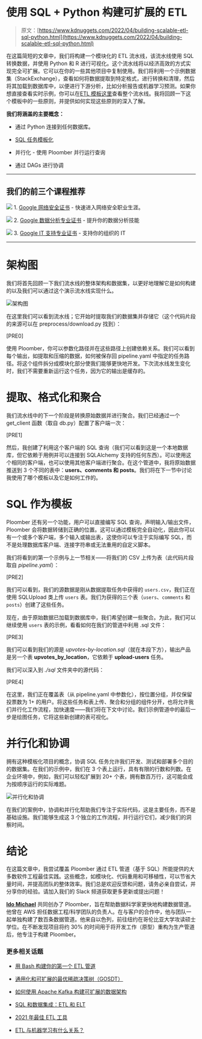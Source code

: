 # 使用 SQL + Python 构建可扩展的 ETL

> 原文：[https://www.kdnuggets.com/2022/04/building-scalable-etl-sql-python.html](https://www.kdnuggets.com/2022/04/building-scalable-etl-sql-python.html)

在这篇简短的文章中，我们将构建一个模块化的 ETL 流水线，该流水线使用 SQL 转换数据，并使用 Python 和 R 进行可视化。这个流水线将以经济高效的方式实现完全可扩展。它可以在你的一些其他项目中复制使用。我们将利用一个示例数据集（StackExchange），查看如何将数据提取到特定格式，进行转换和清理，然后将其加载到数据库中，以便进行下游分析，比如分析报告或机器学习预测。如果你想直接查看实时示例，你可以在[ETL 模板这里](https://github.com/ploomber/projects/tree/master/templates/etl)查看整个流水线。我将回顾一下这个模板中的一些原则，并提供如何实现这些原则的深入了解。

**我们将涵盖的主要概念：**

+   通过 Python 连接到任何数据库。

+   [SQL 任务模板化](https://docs.ploomber.io/en/latest/user-guide/sql-templating.html)

+   并行化 - 使用 Ploomber 并行运行查询

+   通过 DAGs 进行协调

* * *

## 我们的前三个课程推荐

![](../Images/0244c01ba9267c002ef39d4907e0b8fb.png) 1\. [Google 网络安全证书](https://www.kdnuggets.com/google-cybersecurity) - 快速进入网络安全职业生涯。

![](../Images/e225c49c3c91745821c8c0368bf04711.png) 2\. [Google 数据分析专业证书](https://www.kdnuggets.com/google-data-analytics) - 提升你的数据分析技能

![](../Images/0244c01ba9267c002ef39d4907e0b8fb.png) 3\. [Google IT 支持专业证书](https://www.kdnuggets.com/google-itsupport) - 支持你的组织的 IT

* * *

# 架构图

我们将首先回顾一下我们流水线的整体架构和数据集，以更好地理解它是如何构建的以及我们可以通过这个演示流水线实现什么。

![架构图](../Images/7ae9bfafceb1faa5c59039dbe93dd9f6.png)

在这里我们可以看到流水线；它开始时提取我们的数据集并存储它（这个代码片段的来源可以在 preprocess/download.py 找到）：

[PRE0]

使用 Ploomber，你可以参数化路径并在这些路径上创建依赖关系。我们可以看到每个输出，如提取和压缩的数据，如何被保存回 pipeline.yaml 中指定的任务路径。将这个组件拆分成模块化部分使我们能够更快地开发。下次流水线发生变化时，我们不需要重新运行这个任务，因为它的输出是缓存的。

# 提取、格式化和聚合

我们流水线中的下一个阶段是转换原始数据并进行聚合。我们已经通过一个 get_client 函数（取自 db.py）配置了客户端一次：

[PRE1]

然后，我创建了利用这个客户端的 SQL 查询（我们可以看到这是一个本地数据库，但它依赖于用例并可以连接到 SQLAlchemy 支持的任何东西）。可以使用这个相同的客户端，也可以使用其他客户端进行聚合。在这个管道中，我将原始数据推送到 3 个不同的表中：**users、comments 和 posts**。我们将在下一节中讨论我使用了哪个模板以及它是如何工作的。

# SQL 作为模板

Ploomber 还有另一个功能，用户可以直接编写 SQL 查询，声明输入/输出文件，Ploomber 会将数据转储到正确的位置。这可以通过模板完全自动化，因此你可以有一个或多个客户端，多个输入或输出表，这使你可以专注于实际编写 SQL，而不是处理数据库客户端、连接字符串或无法重用的自定义脚本。

我们将看到的第一个示例与上一节相关——将我们的 CSV 上传为表（此代码片段取自 *pipeline.yaml*）：

[PRE2]

我们可以看到，我们的源数据是刚从数据提取任务中获得的 `users.csv`，我们正在使用 SQLUpload 类上传 `users` 表。我们为获得的三个表（`users`、`comments` 和 `posts`）创建了这些任务。

现在，由于原始数据已加载到数据库中，我们希望创建一些聚合。为此，我们可以继续使用 `users` 表的示例，看看如何在我们的管道中利用 .sql 文件：

[PRE3]

我们可以看到我们的源是 *upvotes-by-location.sql*（就在本段下方），输出产品是另一个表 **upvotes_by_location**，它依赖于 **upload-users** 任务。

我们可以深入到 *./sql* 文件夹中的源代码：

[PRE4]

在这里，我们正在覆盖表（从 pipeline.yaml 中参数化），按位置分组，并仅保留投票数为 1+ 的用户。将这些任务和表上传、聚合和分组的组件分开，也将允许我们并行化工作流程，加快速度——我们将在下文中讨论。我们示例管道中的最后一步是绘图任务，它将这些新创建的表可视化。

# 并行化和协调

拥有这种模板化项目的概念，协调 SQL 任务允许我们开发、测试和部署多个目的的数据集。在我们的示例中，我们在 3 个表上运行，具有有限的行数和列数。在企业环境中，例如，我们可以轻松扩展到 20+ 个表，拥有数百万行，这可能会成为按顺序运行的实际难题。

![并行化和协调](../Images/3b85db1f729f3aa1dc0313d5149d6f31.png)

在我们的案例中，协调和并行化帮助我们专注于实际代码，这是主要任务，而不是基础设施。我们能够生成这 3 个独立的工作流程，并行运行它们，减少我们的洞察时间。

# 结论

在这篇文章中，我尝试覆盖 Ploomber 通过 ETL 管道（基于 SQL）所能提供的大多数软件工程最佳实践。这些概念，如模块化、代码重用和可移植性，可以节省大量时间，并提高团队的整体效率。我们总是欢迎反馈和问题，请务必亲自尝试，并分享你的经验。请加入我们的 Slack 频道获取更多更新或提出问题！

**[Ido Michael](https://www.linkedin.com/in/ido-michael/)** 共同创办了 Ploomber，旨在帮助数据科学家更快地构建数据管道。他曾在 AWS 担任数据工程/科学团队的负责人。在与客户的合作中，他与团队一起单独构建了数百条数据管道。他来自以色列，前往纽约在哥伦比亚大学攻读硕士学位。在不断发现项目将约 30% 的时间用于将开发工作（原型）重构为生产管道后，他专注于构建 Ploomber。

### 更多相关话题

+   [用 Bash 构建你的第一个 ETL 管道](https://www.kdnuggets.com/building-your-first-etl-pipeline-with-bash)

+   [通用化和可扩展的最优稀疏决策树（GOSDT）](https://www.kdnuggets.com/2023/02/generalized-scalable-optimal-sparse-decision-treesgosdt.html)

+   [如何使用 Apache Kafka 构建可扩展的数据架构](https://www.kdnuggets.com/2023/04/build-scalable-data-architecture-apache-kafka.html)

+   [SQL 和数据集成：ETL 和 ELT](https://www.kdnuggets.com/2023/01/sql-data-integration-etl-elt.html)

+   [2021 年最佳 ETL 工具](https://www.kdnuggets.com/2021/12/mozart-best-etl-tools-2021.html)

+   [ETL 与机器学习有什么关系？](https://www.kdnuggets.com/2022/08/etl-machine-learning.html)
